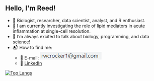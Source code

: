 ## Hello, I'm Reed!

- :dna: Biologist, researcher, data scientist, analyst, and R enthusiast.
- :test_tube: I am currently investigating the role of lipid mediators in acute inflammation at single-cell resolution. 
- :speech_balloon: I’m always excited to talk about biology, programming, and data science!  
- 📬 How to find me: 
  - 📧 E-mail: ![Alt text](/email_image.png?raw=true "Title")
  - :office: [LinkedIn](https://www.linkedin.com/in/reed-crocker-86b1b913a/)

[![Top Langs](https://github-readme-stats.vercel.app/api/top-langs/?username=rwcrocker)](https://github.com/rwcrocker/github-readme-stats)
